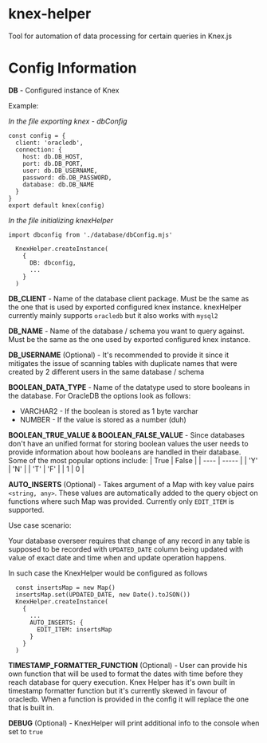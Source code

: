 # knex-helper
Tool for automation of data processing for certain queries in Knex.js

# Config Information
**DB** - Configured instance of Knex

Example:

*In the file exporting knex - dbConfig*
```
const config = {
  client: 'oracledb',
  connection: {
    host: db.DB_HOST,
    port: db.DB_PORT,
    user: db.DB_USERNAME,
    password: db.DB_PASSWORD,
    database: db.DB_NAME
  }
}
export default knex(config)
```
*In the file initializing knexHelper*
```
import dbconfig from './database/dbConfig.mjs'

  KnexHelper.createInstance(
    {
      DB: dbconfig,
      ...
    }
  )

```
**DB_CLIENT** - Name of the database client package. Must be the same as the one that is used by exported configured knex instance.
knexHelper currently mainly supports `oracledb` but it also works with `mysql2`

**DB_NAME** - Name of the database / schema you want to query against. Must be the same as the one used by exported configured knex instance.

**DB_USERNAME** (Optional) - It's recommended to provide it since it mitigates the issue of scanning tables with duplicate names that were created by 2 different users in the same database / schema

**BOOLEAN_DATA_TYPE** - Name of the datatype used to store booleans in the database.
For OracleDB the options look as follows:
- VARCHAR2 - If the boolean is stored as 1 byte varchar
- NUMBER - If the value is stored as a number (duh)

**BOOLEAN_TRUE_VALUE & BOOLEAN_FALSE_VALUE** - Since databases don't have an unified format for storing boolean values the user needs to provide information about how booleans are handled in their database. Some of the most popular options include:
| True | False |
| ---- | ----- |
|  'Y' |  'N'  |
|  'T' |  'F'  |
|   1  |   0   |

**AUTO_INSERTS** (Optional) - Takes argument of a Map with key value pairs `<string, any>`. These values are automatically added to the query object on functions where such Map was provided.
Currently only `EDIT_ITEM` is supported.

Use case scenario:

Your database overseer requires that change of any record in any table is supposed to be recorded with `UPDATED_DATE` column being updated with value of exact date and time when and update operation happens.

In such case the KnexHelper would be configured as follows
```
  const insertsMap = new Map()
  insertsMap.set(UPDATED_DATE, new Date().toJSON())
  KnexHelper.createInstance(
    {
      ...
      AUTO_INSERTS: {
        EDIT_ITEM: insertsMap
      }
    }
  )

```

**TIMESTAMP_FORMATTER_FUNCTION** (Optional) - User can provide his own function that will be used to format the dates with time before they reach database for query execution. Knex Helper has it's own built in timestamp formatter function but it's currently skewed in favour of oracledb. When a function is provided in the config it will replace the one that is built in.

**DEBUG** (Optional) - KnexHelper will print additional info to the console when set to `true`
